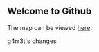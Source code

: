 ## Welcome to Github

The map can be viewed [here](https://githubschool.github.io/open-enrollment-classes-introduction-to-github/).

g4rr3t's changes
